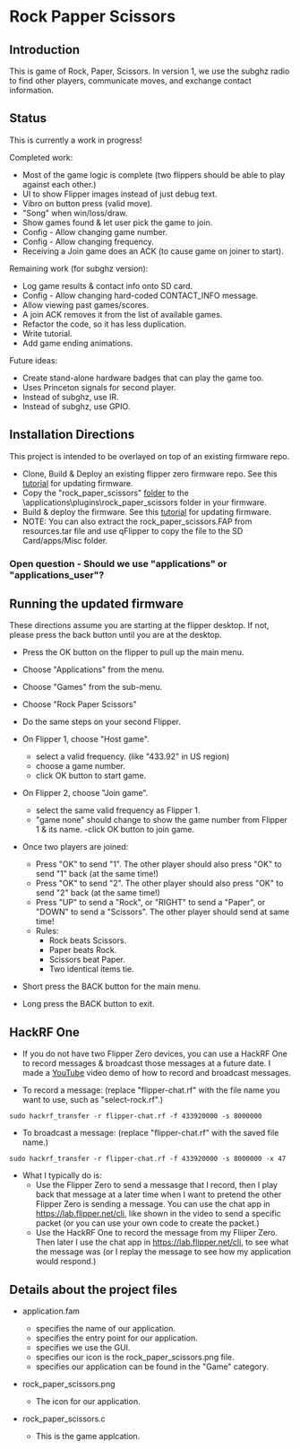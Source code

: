 # Rock Papper Scissors

## Introduction

This is game of Rock, Paper, Scissors. In version 1, we use the subghz radio to find other players, communicate moves, and exchange contact information.

## Status

This is currently a work in progress!

Completed work:

- Most of the game logic is complete (two flippers should be able to play against each other.)
- UI to show Flipper images instead of just debug text.
- Vibro on button press (valid move).
- "Song" when win/loss/draw.
- Show games found & let user pick the game to join.
- Config - Allow changing game number.
- Config - Allow changing frequency.
- Receiving a Join game does an ACK (to cause game on joiner to start).

Remaining work (for subghz version):

- Log game results & contact info onto SD card.
- Config - Allow changing hard-coded CONTACT_INFO message.
- Allow viewing past games/scores.
- A join ACK removes it from the list of available games.
- Refactor the code, so it has less duplication.
- Write tutorial.
- Add game ending animations.

Future ideas:

- Create stand-alone hardware badges that can play the game too.
- Uses Princeton signals for second player.
- Instead of subghz, use IR.
- Instead of subghz, use GPIO.

## Installation Directions

This project is intended to be overlayed on top of an existing firmware repo.

- Clone, Build &amp; Deploy an existing flipper zero firmware repo. See this [tutorial](/firmware/updating/README.md) for updating firmware.
- Copy the "rock_paper_scissors" [folder](..) to the \applications\plugins\rock_paper_scissors folder in your firmware.
- Build &amp; deploy the firmware. See this [tutorial](/firmware/updating/README.md) for updating firmware.
- NOTE: You can also extract the rock_paper_scissors.FAP from resources.tar file and use qFlipper to copy the file to the SD Card/apps/Misc folder.

### Open question - Should we use "applications" or "applications_user"?

## Running the updated firmware

These directions assume you are starting at the flipper desktop. If not, please press the back button until you are at the desktop.

- Press the OK button on the flipper to pull up the main menu.
- Choose "Applications" from the menu.
- Choose "Games" from the sub-menu.
- Choose "Rock Paper Scissors"

- Do the same steps on your second Flipper.

- On Flipper 1, choose "Host game".
  - select a valid frequency.  (like "433.92" in US region)
  - choose a game number.
  - click OK button to start game.

- On Flipper 2, choose "Join game".
  - select the same valid frequency as Flipper 1.
  - "game   none" should change to show the game number from Flipper 1 & its name.
  -click OK button to join game.

- Once two players are joined:

  - Press "OK" to send "1". The other player should also press "OK" to send "1" back (at the same time!)
  - Press "OK" to send "2". The other player should also press "OK" to send "2" back (at the same time!)
  - Press "UP" to send a "Rock", or "RIGHT" to send a "Paper", or "DOWN" to send a "Scissors". The other player should send at same time!
  - Rules:
    - Rock beats Scissors.
    - Paper beats Rock.
    - Scissors beat Paper.
    - Two identical items tie.

- Short press the BACK button for the main menu.

- Long press the BACK button to exit.

## HackRF One

- If you do not have two Flipper Zero devices, you can use a HackRF One to record messages &amp; broadcast those messages at a future date. I made a [YouTube](https://www.youtube.com/watch?v=S0sgcDQrVOc) video demo of how to record and broadcast messages.

- To record a message: (replace "flipper-chat.rf" with the file name you want to use, such as "select-rock.rf".)

```
sudo hackrf_transfer -r flipper-chat.rf -f 433920000 -s 8000000
```

- To broadcast a message: (replace "flipper-chat.rf" with the saved file name.)

```
sudo hackrf_transfer -r flipper-chat.rf -f 433920000 -s 8000000 -x 47
```

- What I typically do is:
  - Use the Flipper Zero to send a messasge that I record, then I play back that message at a later time when I want to pretend the other Flipper Zero is sending a message. You can use the chat app in https://lab.flipper.net/cli, like shown in the video to send a specific packet (or you can use your own code to create the packet.)
  - Use the HackRF One to record the message from my Fliiper Zero. Then later I use the chat app in https://lab.flipper.net/cli, to see what the message was (or I replay the message to see how my application would respond.)

## Details about the project files

- application.fam

  - specifies the name of our application.
  - specifies the entry point for our application.
  - specifies we use the GUI.
  - specifies our icon is the rock_paper_scissors.png file.
  - specifies our application can be found in the "Game" category.

- rock_paper_scissors.png

  - The icon for our application.

- rock_paper_scissors.c
  - This is the game applcation.
